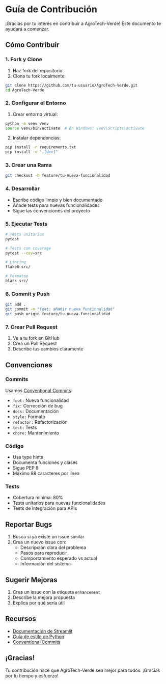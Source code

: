 # Guía de Contribución

¡Gracias por tu interés en contribuir a AgroTech-Verde! Este documento te ayudará a comenzar.

## Cómo Contribuir

### 1. Fork y Clone

1. Haz fork del repositorio
2. Clona tu fork localmente:
```bash
git clone https://github.com/tu-usuario/AgroTech-Verde.git
cd AgroTech-Verde
```

### 2. Configurar el Entorno

1. Crear entorno virtual:
```bash
python -m venv venv
source venv/bin/activate  # En Windows: venv\Scripts\activate
```

2. Instalar dependencias:
```bash
pip install -r requirements.txt
pip install -e ".[dev]"
```

### 3. Crear una Rama

```bash
git checkout -b feature/tu-nueva-funcionalidad
```

### 4. Desarrollar

- Escribe código limpio y bien documentado
- Añade tests para nuevas funcionalidades
- Sigue las convenciones del proyecto

### 5. Ejecutar Tests

```bash
# Tests unitarios
pytest

# Tests con coverage
pytest --cov=src

# Linting
flake8 src/

# Formateo
black src/
```

### 6. Commit y Push

```bash
git add .
git commit -m "feat: añadir nueva funcionalidad"
git push origin feature/tu-nueva-funcionalidad
```

### 7. Crear Pull Request

1. Ve a tu fork en GitHub
2. Crea un Pull Request
3. Describe tus cambios claramente

## Convenciones

### Commits

Usamos [Conventional Commits](https://www.conventionalcommits.org/):

- `feat:` Nueva funcionalidad
- `fix:` Corrección de bug
- `docs:` Documentación
- `style:` Formato
- `refactor:` Refactorización
- `test:` Tests
- `chore:` Mantenimiento

### Código

- Usa type hints
- Documenta funciones y clases
- Sigue PEP 8
- Máximo 88 caracteres por línea

### Tests

- Cobertura mínima: 80%
- Tests unitarios para nuevas funcionalidades
- Tests de integración para APIs

## Reportar Bugs

1. Busca si ya existe un issue similar
2. Crea un nuevo issue con:
   - Descripción clara del problema
   - Pasos para reproducir
   - Comportamiento esperado vs actual
   - Información del sistema

## Sugerir Mejoras

1. Crea un issue con la etiqueta `enhancement`
2. Describe la mejora propuesta
3. Explica por qué sería útil

## Recursos

- [Documentación de Streamlit](https://docs.streamlit.io/)
- [Guía de estilo de Python](https://www.python.org/dev/peps/pep-0008/)
- [Conventional Commits](https://www.conventionalcommits.org/)

## ¡Gracias!

Tu contribución hace que AgroTech-Verde sea mejor para todos. ¡Gracias por tu tiempo y esfuerzo! 
